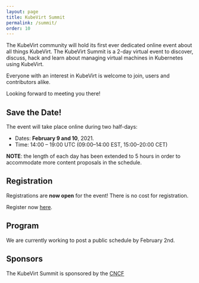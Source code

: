 ```yaml
---
layout: page
title: KubeVirt Summit
permalink: /summit/
order: 10
---
```


The KubeVirt community will hold its first ever dedicated online event about all
things KubeVirt. The KubeVirt Summit is a 2-day virtual event to discover,
discuss, hack and learn about managing virtual machines in Kubernetes using
KubeVirt.

Everyone with an interest in KubeVirt is welcome to join, users
and contributors alike.

Looking forward to meeting you there!

## Save the Date!

The event will take place online during two half-days:

  - Dates: **February 9 and 10**, 2021.
  - Time: 14:00 – 19:00 UTC (09:00–14:00 EST, 15:00–20:00 CET)
  
**NOTE**: the length of each day has been extended to 5 hours in order to
accommodate more content proposals in the schedule.

## Registration

Registrations are **now open** for the event! There is no cost for registration.

Register now [here](https://community.cncf.io/j/2heck9gd9ykxs/).

## Program

We are currently working to post a public schedule by February 2nd.

## Sponsors

The KubeVirt Summit is sponsored by the [CNCF](https://cncf.io/)
